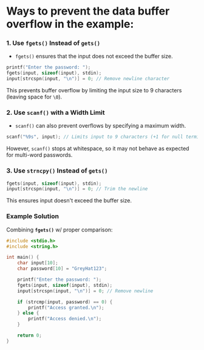 # Ways to prevent the data buffer overflow in the example:

### 1. **Use `fgets()` Instead of `gets()`**
   - `fgets()` ensures that the input does not exceed the buffer size.
   ```c
   printf("Enter the password: ");
   fgets(input, sizeof(input), stdin);
   input[strcspn(input, "\n")] = 0; // Remove newline character
   ```
   This prevents buffer overflow by limiting the input size to 9 characters (leaving space for `\0`).

### 2. **Use `scanf()` with a Width Limit**
   - `scanf()` can also prevent overflows by specifying a maximum width.
   ```c
   scanf("%9s", input); // Limits input to 9 characters (+1 for null terminator)
   ```
   However, `scanf()` stops at whitespace, so it may not behave as expected for multi-word passwords.

### 3. **Use `strncpy()` Instead of `gets()`**
   ```c
   fgets(input, sizeof(input), stdin);
   input[strcspn(input, "\n")] = 0; // Trim the newline
   ```
   This ensures input doesn't exceed the buffer size.


### **Example Solution**
Combining **`fgets()`** w/ proper comparison:
```c
#include <stdio.h>
#include <string.h>

int main() {
    char input[10];
    char password[10] = "GreyHat123";

    printf("Enter the password: ");
    fgets(input, sizeof(input), stdin);
    input[strcspn(input, "\n")] = 0; // Remove newline

    if (strcmp(input, password) == 0) {
        printf("Access granted.\n");
    } else {
        printf("Access denied.\n");
    }

    return 0;
}
```

